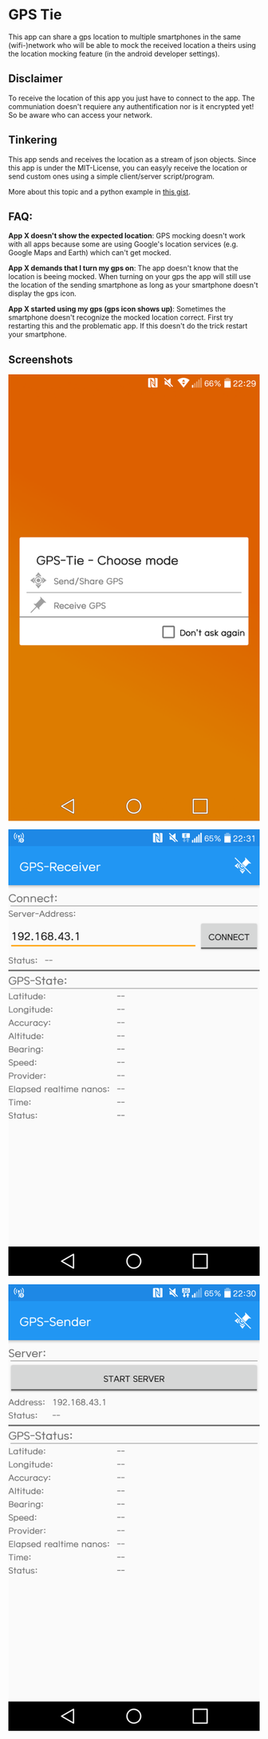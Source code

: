 # GPS Tie

This app can share a gps location to multiple smartphones in the same (wifi-)network who will be able to mock the received location a theirs using the location mocking feature (in the android developer settings).


## Disclaimer

To receive the location of this app you just have to connect to the app. The communiation doesn't requiere any authentification nor is it encrypted yet!
So be aware who can access your network.


## Tinkering

This app sends and receives the location as a stream of json objects. Since this app is under the MIT-License, you can easyly receive the location or send custom ones using a simple client/server script/program.

More about this topic and a python example in [this gist](https://gist.github.com/LinusCDE/05b08d4b6246e89ebd4ffe1931b2b888).

## FAQ:

**App X doesn't show the expected location**:
GPS mocking doesn't work with all apps because some are using Google's location services (e.g. Google Maps and Earth) which can't get mocked.

**App X demands that I turn my gps on**:
The app doesn't know that the location is beeing mocked. When turning on your gps the app will still use the location of the sending smartphone as long as your smartphone doesn't display the gps icon.

**App X started using my gps (gps icon shows up)**:
Sometimes the smartphone doesn't recognize the mocked location correct. First try restarting this and the problematic app. If this doesn't do the trick restart your smartphone.


## Screenshots
![App Main](https://github.com/LinusCDE/GPSTie/blob/master/screenshots/App_Main.png)

![App Receive](https://github.com/LinusCDE/GPSTie/blob/master/screenshots/App_Receive.png)


![App Send](https://github.com/LinusCDE/GPSTie/blob/master/screenshots/App_Send.png)
